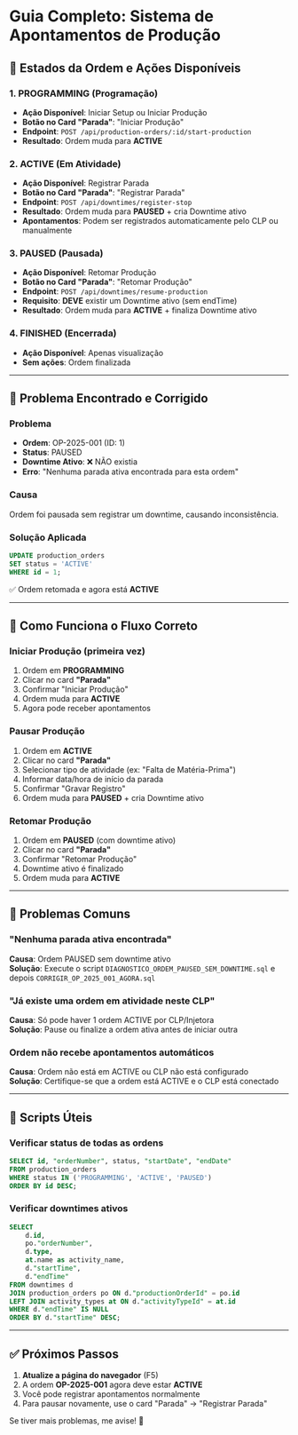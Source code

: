 # Guia Completo: Sistema de Apontamentos de Produção

## 🎯 Estados da Ordem e Ações Disponíveis

### 1. **PROGRAMMING** (Programação)
- **Ação Disponível**: Iniciar Setup ou Iniciar Produção
- **Botão no Card "Parada"**: "Iniciar Produção"
- **Endpoint**: `POST /api/production-orders/:id/start-production`
- **Resultado**: Ordem muda para **ACTIVE**

### 2. **ACTIVE** (Em Atividade)
- **Ação Disponível**: Registrar Parada
- **Botão no Card "Parada"**: "Registrar Parada"
- **Endpoint**: `POST /api/downtimes/register-stop`
- **Resultado**: Ordem muda para **PAUSED** + cria Downtime ativo
- **Apontamentos**: Podem ser registrados automaticamente pelo CLP ou manualmente

### 3. **PAUSED** (Pausada)
- **Ação Disponível**: Retomar Produção
- **Botão no Card "Parada"**: "Retomar Produção"
- **Endpoint**: `POST /api/downtimes/resume-production`
- **Requisito**: **DEVE** existir um Downtime ativo (sem endTime)
- **Resultado**: Ordem muda para **ACTIVE** + finaliza Downtime ativo

### 4. **FINISHED** (Encerrada)
- **Ação Disponível**: Apenas visualização
- **Sem ações**: Ordem finalizada

---

## 🔴 Problema Encontrado e Corrigido

### Problema
- **Ordem**: OP-2025-001 (ID: 1)
- **Status**: PAUSED
- **Downtime Ativo**: ❌ NÃO existia
- **Erro**: "Nenhuma parada ativa encontrada para esta ordem"

### Causa
Ordem foi pausada sem registrar um downtime, causando inconsistência.

### Solução Aplicada
```sql
UPDATE production_orders 
SET status = 'ACTIVE'
WHERE id = 1;
```
✅ Ordem retomada e agora está **ACTIVE**

---

## 📝 Como Funciona o Fluxo Correto

### Iniciar Produção (primeira vez)
1. Ordem em **PROGRAMMING**
2. Clicar no card **"Parada"**
3. Confirmar "Iniciar Produção"
4. Ordem muda para **ACTIVE**
5. Agora pode receber apontamentos

### Pausar Produção
1. Ordem em **ACTIVE**
2. Clicar no card **"Parada"**
3. Selecionar tipo de atividade (ex: "Falta de Matéria-Prima")
4. Informar data/hora de início da parada
5. Confirmar "Gravar Registro"
6. Ordem muda para **PAUSED** + cria Downtime ativo

### Retomar Produção
1. Ordem em **PAUSED** (com downtime ativo)
2. Clicar no card **"Parada"**
3. Confirmar "Retomar Produção"
4. Downtime ativo é finalizado
5. Ordem muda para **ACTIVE**

---

## 🚨 Problemas Comuns

### "Nenhuma parada ativa encontrada"
**Causa**: Ordem PAUSED sem downtime ativo  
**Solução**: Execute o script `DIAGNOSTICO_ORDEM_PAUSED_SEM_DOWNTIME.sql` e depois `CORRIGIR_OP_2025_001_AGORA.sql`

### "Já existe uma ordem em atividade neste CLP"
**Causa**: Só pode haver 1 ordem ACTIVE por CLP/Injetora  
**Solução**: Pause ou finalize a ordem ativa antes de iniciar outra

### Ordem não recebe apontamentos automáticos
**Causa**: Ordem não está em ACTIVE ou CLP não está configurado  
**Solução**: Certifique-se que a ordem está ACTIVE e o CLP está conectado

---

## 🔧 Scripts Úteis

### Verificar status de todas as ordens
```sql
SELECT id, "orderNumber", status, "startDate", "endDate"
FROM production_orders
WHERE status IN ('PROGRAMMING', 'ACTIVE', 'PAUSED')
ORDER BY id DESC;
```

### Verificar downtimes ativos
```sql
SELECT 
    d.id,
    po."orderNumber",
    d.type,
    at.name as activity_name,
    d."startTime",
    d."endTime"
FROM downtimes d
JOIN production_orders po ON d."productionOrderId" = po.id
LEFT JOIN activity_types at ON d."activityTypeId" = at.id
WHERE d."endTime" IS NULL
ORDER BY d."startTime" DESC;
```

---

## ✅ Próximos Passos

1. **Atualize a página do navegador** (F5)
2. A ordem **OP-2025-001** agora deve estar **ACTIVE**
3. Você pode registrar apontamentos normalmente
4. Para pausar novamente, use o card "Parada" → "Registrar Parada"

Se tiver mais problemas, me avise! 🚀

